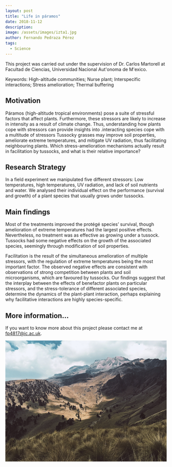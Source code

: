 ```yaml
---
layout: post
title: "Life in páramos"
date: 2018-11-12
description: 
image: /assets/images/izta1.jpg
author: Fernando Pedraza Pérez
tags: 
  - Science
---
```



This project was carried out under the supervision of Dr. Carlos Martorell at Facultad
de Ciencias, Universidad Nacional Aut\'onoma de M\'exico. 

Keywords: High-altitude communities; Nurse plant; Interspecific interactions; Stress amelioration; Thermal buffering

## Motivation

Páramos (high-altitude tropical environments) pose a suite of stressful factors that affect 
plants. Furthermore, these stressors are likely to increase in intensity as a result
of climate change. Thus, understanding how plants cope with stressors can provide insights
into .interacting species cope with a multitude of stressors 
Tussocky grasses may improve soil properties, ameliorate extreme temperatures, and 
mitigate UV radiation, thus facilitating neighbouring plants. 
Which stress-amelioration 
mechanisms actually result in facilitation by tussocks, and what is their relative importance?


## Research Strategy

In a field experiment we manipulated five different stressors: Low temperatures, high temperatures, 
UV radiation, and lack of soil nutrients and water.  We analysed their individual effect on the 
performance (survival and growth) of a plant species that usually grows under tussocks. 


## Main findings

Most of the treatments improved the protégé species’ survival, though amelioration of 
extreme temperatures had the largest positive effects. Nevertheless, no treatment was as 
effective as growing under a tussock. Tussocks had some negative effects on the growth of 
the associated species, seemingly through modification of soil properties.


Facilitation is the result of the simultaneous amelioration of multiple stressors, with the 
regulation of extreme temperatures being the most important factor. The observed negative 
effects are consistent with observations of strong competition between plants and soil 
microorganisms, which are favoured by tussocks. Our findings suggest that the interplay 
between the effects of benefactor plants on particular stressors, and the stress-tolerance 
of different associated species, determine the dynamics of the plant-plant interaction, 
perhaps explaining why facilitative interactions are highly species-specific.

## More information...

If you want to know more about this project please contact me at fp4817@ic.ac.uk.

![Placeholder](/assets/images/izta2.jpg)